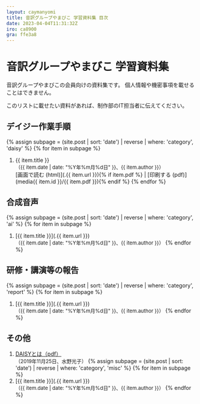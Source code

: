 ```yaml
---
layout: caymanyomi
title: 音訳グループやまびこ 学習資料集 目次
date: 2023-04-04T11:31:32Z
iro: ca8900
gra: ffe3a8
---
```


# 音訳グループやまびこ 学習資料集

音訳グループやまびこの会員向けの資料集です。
個人情報や機密事項を載せることはできません。

このリストに載せたい資料があれば、制作部のIT担当者に伝えてください。

## デイジー作業手順

{% assign subpage = (site.post | sort: 'date') | reverse | where: 'category', 'daisy' %}
{% for item in subpage %}
1. {{ item.title }}  
<span style="font-size:small;">（{{ item.date | date: "%Y年%m月%d日" }}、{{ item.author }}）</span>  
[画面で読む (html)](.{{ item.url }}){% if item.pdf %} | [印刷する (pdf)](media{{ item.id }}/{{ item.pdf }}){% endif %}
{% endfor %}

## 合成音声

{% assign subpage = (site.post | sort: 'date') | reverse | where: 'category', 'ai' %}
{% for item in subpage %}
1. [{{ item.title }}](.{{ item.url }})  
<span style="font-size:small;">（{{ item.date | date: "%Y年%m月%d日" }}、{{ item.author }}）</span>
{% endfor %}

## 研修・講演等の報告

{% assign subpage = (site.post | sort: 'date') | reverse | where: 'category', 'report' %}
{% for item in subpage %}
1. [{{ item.title }}](.{{ item.url }})  
<span style="font-size:small;">（{{ item.date | date: "%Y年%m月%d日" }}、{{ item.author }}）</span>
{% endfor %}

## その他

1. [DAISYとは（pdf）](media/daisy20191125.pdf)  
<span style="font-size:small;">（2019年11月25日、水野光子）</span>
{% assign subpage = (site.post | sort: 'date') | reverse | where: 'category', 'misc' %}
{% for item in subpage %}
1. [{{ item.title }}](.{{ item.url }})  
<span style="font-size:small;">（{{ item.date | date: "%Y年%m月%d日" }}、{{ item.author }}）</span>
{% endfor %}

